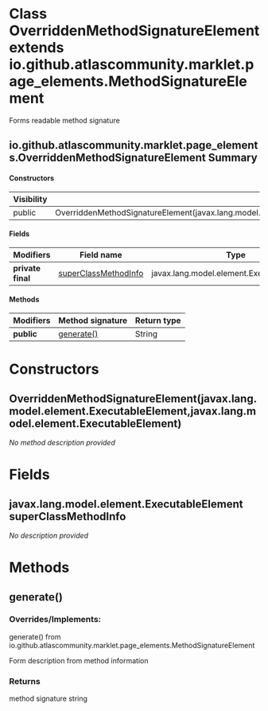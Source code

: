Class OverriddenMethodSignatureElement extends io.github.atlascommunity.marklet.page_elements.MethodSignatureElement
====================================================================================================================
Forms readable method signature

io.github.atlascommunity.marklet.page_elements.OverriddenMethodSignatureElement Summary
-------
#### Constructors
| Visibility | Signature                                                                                                               |
| ---------- | ----------------------------------------------------------------------------------------------------------------------- |
| public     | OverriddenMethodSignatureElement(javax.lang.model.element.ExecutableElement,javax.lang.model.element.ExecutableElement) |
#### Fields
| Modifiers         | Field name                                                                           | Type                                       |
| ----------------- | ------------------------------------------------------------------------------------ | ------------------------------------------ |
| **private final** | [superClassMethodInfo](#javaxlangmodelelementexecutableelement-superclassmethodinfo) | javax.lang.model.element.ExecutableElement |
#### Methods
| Modifiers  | Method signature        | Return type |
| ---------- | ----------------------- | ----------- |
| **public** | [generate()](#generate) | String      |

Constructors
============
OverriddenMethodSignatureElement(javax.lang.model.element.ExecutableElement,javax.lang.model.element.ExecutableElement)
-----------------------------------------------------------------------------------------------------------------------
*No method description provided*


Fields
======
javax.lang.model.element.ExecutableElement superClassMethodInfo
---------------------------------------------------------------
*No description provided*


Methods
=======
generate()
----------
### Overrides/Implements:
generate() from io.github.atlascommunity.marklet.page_elements.MethodSignatureElement

Form description from method information

### Returns

method signature string


